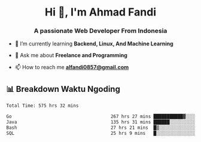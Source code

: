 <h1 align="center">Hi 👋, I'm Ahmad Fandi</h1>
<h3 align="center">A passionate Web Developer From Indonesia</h3>

- 🌱 I’m currently learning **Backend, Linux, And Machine Learning**

- 💬 Ask me about **Freelance and Programming**

- 📫 How to reach me **<alfandi0857@gmail.com>**


## 📊 Breakdown Waktu Ngoding

<!--START_SECTION:waka-->

```txt
Total Time: 575 hrs 32 mins

Go                                     267 hrs 27 mins ███████████▓░░░░░░░░░░░░░   46.05 %
Java                                   135 hrs 31 mins ██████░░░░░░░░░░░░░░░░░░░   23.34 %
Bash                                   27 hrs 21 mins  █▒░░░░░░░░░░░░░░░░░░░░░░░   04.71 %
SQL                                    25 hrs 9 mins   █░░░░░░░░░░░░░░░░░░░░░░░░   04.33 %
```

<!--END_SECTION:waka-->
